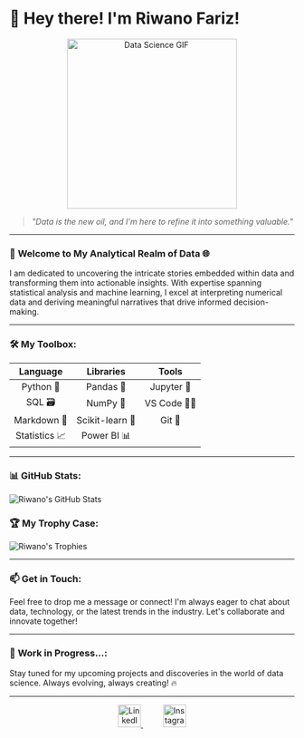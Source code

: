 # 👋 Hey there! I'm Riwano Fariz!

<p align="center">
  <img src="https://i.pinimg.com/originals/31/53/2d/31532d7d378053de3b8bf23c6e7bfae3.gif" alt="Data Science GIF" width="300"/>
</p>

> *"Data is the new oil, and I'm here to refine it into something valuable."*

---

### 🌟 **Welcome to My Analytical Realm of Data** 🌐

I am dedicated to uncovering the intricate stories embedded within data and transforming them into actionable insights. With expertise spanning statistical analysis and machine learning, I excel at interpreting numerical data and deriving meaningful narratives that drive informed decision-making.

---

### 🛠️ **My Toolbox:**

| **Language** | **Libraries** | **Tools**  |
| :----------: | :------------: | :--------: |
| Python 🐍    | Pandas 🐼       | Jupyter 📓 |
| SQL 🗃️       | NumPy 🔢       | VS Code 👨‍💻 |
| Markdown 📝  | Scikit-learn 🤖 | Git 🔧     |
| Statistics 📈 | Power BI 📊    |            |

---

### 📊 **GitHub Stats**:

![Riwano's GitHub Stats](https://github-readme-stats.vercel.app/api?username=Riwan000&show_icons=true&theme=radical)

### 🏆 **My Trophy Case**:

![Riwano's Trophies](https://github-profile-trophy.vercel.app/?username=Riwan000&theme=monokai&margin-w=5&column=4)

---

### 📫 **Get in Touch**:

Feel free to drop me a message or connect! I'm always eager to chat about data, technology, or the latest trends in the industry. Let's collaborate and innovate together!

---

### 🚀 **Work in Progress...**:

Stay tuned for my upcoming projects and discoveries in the world of data science. Always evolving, always creating! 🔥

---
<p align="center">
  <a href="www.linkedin.com/in/riwano-fariz-819b9b265">
    <img src="https://img.icons8.com/?size=200&id=MR3dZdlA53te&format=png&color=000000" alt="LinkedIn" width="40"/>
  </a>
  &nbsp;&nbsp;&nbsp;&nbsp;&nbsp;&nbsp;&nbsp;&nbsp;

  
  <a href="https://www.instagram.com/scienza.ai/">
    <img src="https://img.icons8.com/?size=200&id=BrU2BBoRXiWq&format=png&color=000000" alt="Instagram" width="40"/>
  </a>
</p>
